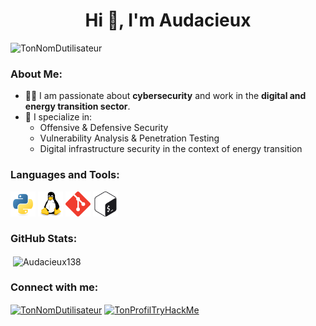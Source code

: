 <h1 align="center">Hi 👋, I'm Audacieux</h1>
<p align="left"> <img src="https://komarev.com/ghpvc/?username=TonNomDutilisateur&label=Profile%20views&color=0e75b6&style=flat" alt="TonNomDutilisateur" /> </p>


<h3 align="left">About Me:</h3>

- 👨‍💻 I am passionate about **cybersecurity** and work in the **digital and energy transition sector**.
- 🔐 I specialize in:
  - Offensive & Defensive Security
  - Vulnerability Analysis & Penetration Testing
  - Digital infrastructure security in the context of energy transition

<h3 align="left">Languages and Tools:</h3>
<p align="left">
<img src="https://raw.githubusercontent.com/teamedwardforever/Readme-Generator/71f25dd8b98329b168142a6b782a107b75eab178/svg/Skills/Languages/python-original.svg" alt="Python" width="40" height="40"/>
<img src="https://raw.githubusercontent.com/teamedwardforever/Readme-Generator/71f25dd8b98329b168142a6b782a107b75eab178/svg/Skills/Other/linux-original.svg" alt="Linux" width="40" height="40"/>
<img src="https://raw.githubusercontent.com/teamedwardforever/Readme-Generator/71f25dd8b98329b168142a6b782a107b75eab178/svg/Skills/Other/git-scm-icon.svg" alt="Git" width="40" height="40"/>
<img src="https://raw.githubusercontent.com/teamedwardforever/Readme-Generator/71f25dd8b98329b168142a6b782a107b75eab178/svg/Skills/Devops/gnu_bash-icon.svg" alt="Gnu Bash" width="40" height="40"/>
</p>

<h3 align="left">GitHub Stats:</h3>
<p>&nbsp;<img align="center" height="180em" src="https://github-readme-stats.vercel.app/api?username=TonNomDutilisateur&show_icons=true&locale=en&theme=dark" alt="Audacieux138" /></p>

<h3 align="left">Connect with me:</h3>
<p align="left">
<a href="https://github.com/Audacieux138" target="blank"><img align="center" src="https://img.shields.io/badge/GitHub-100000?style=for-the-badge&logo=github&logoColor=white" alt="TonNomDutilisateur"/></a>
<a href="https://tryhackme.com/p/winpeas" target="blank"><img align="center" src="https://img.shields.io/badge/TryHackMe-Red?style=for-the-badge&logo=tryhackme&logoColor=white" alt="TonProfilTryHackMe"/></a>
</p>


